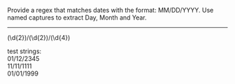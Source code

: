 Provide a regex that matches dates with the format: MM/DD/YYYY. Use named captures to extract Day, Month and Year.  
  
-----  
(\d{2})\/(\d{2})\/(\d{4})  

test strings:  
01/12/2345  
11/11/1111  
01/01/1999  
